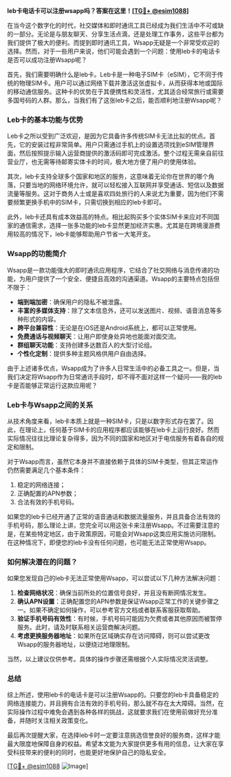 **leb卡电话卡可以注册wsapp吗？答案在这里！[[TG💪+ @esim1088](https://t.me/s/esim1088)]**

在当今这个数字化的时代，社交媒体和即时通讯工具已经成为我们生活中不可或缺的一部分。无论是与朋友聊天、分享生活点滴，还是处理工作事务，这些平台都为我们提供了极大的便利。而提到即时通讯工具，Wsapp无疑是一个非常受欢迎的选择。然而，对于一些用户来说，他们可能会遇到一个问题：使用leb卡的电话卡是否可以成功注册Wsapp呢？

首先，我们需要明确什么是leb卡。Leb卡是一种电子SIM卡（eSIM），它不同于传统的物理SIM卡。用户可以通过网络下载并激活这张虚拟卡，从而获得本地或国际的移动通信服务。这种卡的优势在于其便携性和灵活性，尤其适合经常旅行或需要多国号码的人群。那么，当我们有了这张leb卡之后，能否顺利地注册Wsapp呢？

### Leb卡的基本功能与优势

Leb卡之所以受到广泛欢迎，是因为它具备许多传统SIM卡无法比拟的优点。首先，它的安装过程非常简单。用户只需通过手机上的设置选项找到eSIM管理界面，然后按照提示输入运营商提供的激活码即可完成激活。整个过程无需亲自前往营业厅，也无需等待邮寄实体卡的时间，极大地方便了用户的使用体验。

其次，leb卡支持全球多个国家和地区的服务，这意味着无论你在世界的哪个角落，只要当地的网络环境允许，就可以轻松接入互联网并享受通话、短信以及数据流量等服务。这对于商务人士或是喜欢四处旅行的人来说尤为重要，因为他们不需要频繁更换手机中的SIM卡，只需切换到相应的leb卡即可。

此外，leb卡还具有成本效益高的特点。相比起购买多个实体SIM卡来应对不同国家的通信需求，选择一张多功能的leb卡显然更加经济实惠。尤其是在跨境漫游费用较高的情况下，leb卡能够帮助用户节省一大笔开支。

### Wsapp的功能简介

Wsapp是一款功能强大的即时通讯应用程序，它结合了社交网络与消息传递的功能，为用户提供了一个安全、便捷且高效的沟通渠道。Wsapp的主要特点包括但不限于：

- **端到端加密**：确保用户的隐私不被泄露。
- **丰富的多媒体支持**：除了文本信息外，还可以发送图片、视频、语音消息等多种形式的内容。
- **跨平台兼容性**：无论是在iOS还是Android系统上，都可以正常使用。
- **免费通话与视频聊天**：让用户即使身处异地也能面对面交流。
- **群组聊天功能**：支持创建多达数百人的大型讨论组。
- **个性化定制**：提供多种主题风格供用户自由选择。

由于上述诸多优点，Wsapp成为了许多人日常生活中的必备工具之一。但是，当我们决定将Wsapp作为日常通讯手段时，却不得不面对这样一个疑问——我的leb卡是否能够正常运行这款应用呢？

### Leb卡与Wsapp之间的关系

从技术角度来看，leb卡本质上就是一种SIM卡，只是以数字形式存在罢了。因此，在理论上，任何基于SIM卡的应用程序都应该能够在leb卡上运行良好。然而实际情况往往比理论复杂得多，因为不同的国家和地区对于电信服务有着各自的规定和限制。

对于Wsapp而言，虽然它本身并不直接依赖于具体的SIM卡类型，但其正常运作仍然需要满足几个基本条件：
1. 稳定的网络连接；
2. 正确配置的APN参数；
3. 合法有效的手机号码。

如果您的leb卡已经开通了正常的语音通话和数据流量服务，并且具备合法有效的手机号码，那么理论上讲，您完全可以用这张卡来注册Wsapp。不过需要注意的是，在某些特定地区，由于政策原因，可能会对Wsapp这类应用实施访问限制。在这种情况下，即便您的leb卡没有任何问题，也可能无法正常使用Wsapp。

### 如何解决潜在的问题？

如果您发现自己的leb卡无法正常使用Wsapp，可以尝试以下几种方法解决问题：
1. **检查网络状况**：确保当前所处的位置信号良好，并且没有断网情况发生。
2. **确认APN设置**：正确配置您的APN参数是保证Wsapp正常工作的关键步骤之一。如果不确定如何操作，可以参考官方文档或者联系客服获取帮助。
3. **验证手机号码有效性**：有时候，手机号码可能因为欠费或者其他原因而被暂停服务。此时，请及时联系相关运营商解决问题。
4. **考虑更换服务器地址**：如果所在区域确实存在访问障碍，则可以尝试更改Wsapp的服务器地址，以便绕过地理限制。

当然，以上建议仅供参考。具体的操作步骤还需根据个人实际情况灵活调整。

### 总结

综上所述，使用leb卡的电话卡是可以注册Wsapp的。只要您的leb卡具备稳定的网络连接能力，并且拥有合法有效的手机号码，那么就不存在太大障碍。当然，在实际操作过程中难免会遇到各种各样的挑战，这就要求我们在使用前做好充分准备，并随时关注相关政策变化。

最后再次提醒大家，在选择leb卡时一定要注意挑选信誉良好的服务商，这样才能最大限度地保障自身的权益。希望本文能为大家提供更多有用的信息，让大家在享受科技带来的便利的同时，也能更好地保护自己的隐私安全。

[[TG💪+ @esim1088](https://t.me/s/esim1088) ![Image](https://i.postimg.cc/4NQfJmqS/Snipaste-2025-05-13-00-14-12.png)]